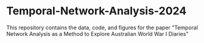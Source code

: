 # Temporal-Network-Analysis-2024
This repository contains the data, code, and figures for the paper "Temporal Network Analysis as a Method to Explore Australian World War I Diaries"
